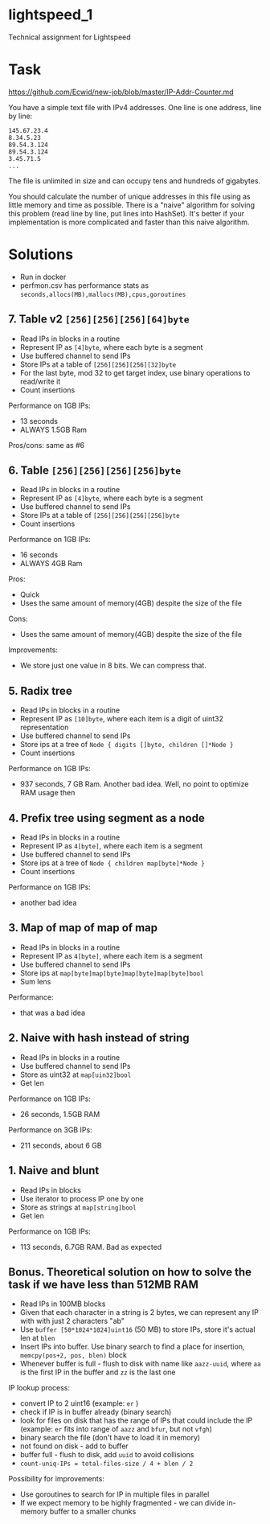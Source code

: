 # lightspeed_1

Technical assignment for Lightspeed

# Task

<https://github.com/Ecwid/new-job/blob/master/IP-Addr-Counter.md>

You have a simple text file with IPv4 addresses. One line is one address, line by line:

```
145.67.23.4
8.34.5.23
89.54.3.124
89.54.3.124
3.45.71.5
...
```

The file is unlimited in size and can occupy tens and hundreds of gigabytes.

You should calculate the number of unique addresses in this file using as
little memory and time as possible. There is a "naive" algorithm for solving
this problem (read line by line, put lines into HashSet). It's better if your
implementation is more complicated and faster than this naive algorithm.

# Solutions

- Run in docker
- perfmon.csv has performance stats as `seconds,allocs(MB),mallocs(MB),cpus,goroutines`

## 7. Table v2 `[256][256][256][64]byte`

- Read IPs in blocks in a routine
- Represent IP as `[4]byte`, where each byte is a segment
- Use buffered channel to send IPs
- Store IPs at a table of `[256][256][256][32]byte`
- For the last byte, mod 32 to get target index, use binary operations to read/write it
- Count insertions

Performance on 1GB IPs:

- 13 seconds
- ALWAYS 1.5GB Ram

Pros/cons: same as #6

## 6. Table `[256][256][256][256]byte`

- Read IPs in blocks in a routine
- Represent IP as `[4]byte`, where each byte is a segment
- Use buffered channel to send IPs
- Store IPs at a table of `[256][256][256][256]byte`
- Count insertions

Performance on 1GB IPs:

- 16 seconds
- ALWAYS 4GB Ram

Pros:

- Quick
- Uses the same amount of memory(4GB) despite the size of the file

Cons:

- Uses the same amount of memory(4GB) despite the size of the file

Improvements:

- We store just one value in 8 bits. We can compress that.

## 5. Radix tree

- Read IPs in blocks in a routine
- Represent IP as `[10]byte`, where each item is a digit of uint32 representation
- Use buffered channel to send IPs
- Store ips at a tree of `Node { digits []byte, children []*Node }`
- Count insertions

Performance on 1GB IPs:

- 937 seconds, 7 GB Ram. Another bad idea. Well, no point to optimize RAM usage then

## 4. Prefix tree using segment as a node

- Read IPs in blocks in a routine
- Represent IP as `4[byte]`, where each item is a segment
- Use buffered channel to send IPs
- Store ips at a tree of `Node { children map[byte]*Node }`
- Count insertions

Performance on 1GB IPs:

- another bad idea

## 3. Map of map of map of map

- Read IPs in blocks in a routine
- Represent IP as `4[byte]`, where each item is a segment
- Use buffered channel to send IPs
- Store ips at `map[byte]map[byte]map[byte]map[byte]bool`
- Sum lens

Performance:

- that was a bad idea

## 2. Naive with hash instead of string

- Read IPs in blocks in a routine
- Use buffered channel to send IPs
- Store as uint32 at `map[uin32]bool`
- Get len

Performance on 1GB IPs:

- 26 seconds, 1.5GB RAM

Performance on 3GB IPs:

- 211 seconds, about 6 GB

## 1. Naive and blunt

- Read IPs in blocks
- Use iterator to process IP one by one
- Store as strings at `map[string]bool`
- Get len

Performance on 1GB IPs:

- 113 seconds, 6.7GB RAM. Bad as expected

## Bonus. Theoretical solution on how to solve the task if we have less than 512MB RAM

- Read IPs in 100MB blocks
- Given that each character in a string is 2 bytes, we can represent any IP with with just 2 characters "ab"
- Use `buffer [50*1024*1024]uint16` (50 MB) to store IPs, store it's actual len at `blen`
- Insert IPs into buffer. Use binary search to find a place for insertion, `memcpy(pos+2, pos, blen)` block
- Whenever buffer is full - flush to disk with name like `aazz-uuid`, where `aa` is the first IP in the buffer and `zz` is the last one

IP lookup process:

- convert IP to 2 uint16 (example: `er` )
- check if IP is in buffer already (binary search)
- look for files on disk that has the range of IPs that could include the IP (example: `er` fits into range of `aazz` and `bfur`, but not `vfgh`)
- binary search the file (don't have to load it in memory)
- not found on disk - add to buffer
- buffer full - flush to disk, add `uuid` to avoid collisions
- `count-uniq-IPs = total-files-size / 4 + blen / 2`

Possibility for improvements:

- Use goroutines to search for IP in multiple files in parallel
- If we expect memory to be highly fragmented - we can divide in-memory buffer to a smaller chunks
